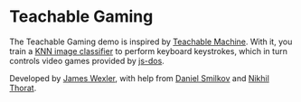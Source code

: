 # Teachable Gaming

The Teachable Gaming demo is inspired by
[Teachable Machine](https://teachablemachine.withgoogle.com/).
With it, you train a
[KNN image classifier](https://github.com/PAIR-code/deeplearnjs/blob/master/models/knn_image_classifier)
to perform keyboard keystrokes, which in turn controls video games provided by
[js-dos](https://js-dos.com).

Developed by [James Wexler](https://twitter.com/bengiswex), with help from
[Daniel Smilkov](https://twitter.com/dsmilkov) and
[Nikhil Thorat](https://twitter.com/nsthorat).
